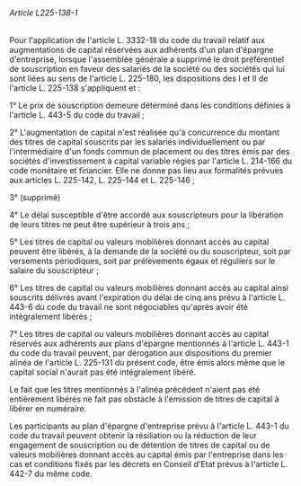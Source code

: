 ###### Article L225-138-1

Pour l'application de l'article L. 3332-18 du code du travail relatif aux augmentations de capital réservées aux adhérents d'un plan d'épargne d'entreprise, lorsque l'assemblée générale a supprimé le droit préférentiel de souscription en faveur des salariés de la société ou des sociétés qui lui sont liées au sens de l'article L. 225-180, les dispositions des I et II de l'article L. 225-138 s'appliquent et :

1° Le prix de souscription demeure déterminé dans les conditions définies à l'article L. 443-5 du code du travail ;

2° L'augmentation de capital n'est réalisée qu'à concurrence du montant des titres de capital souscrits par les salariés individuellement ou par l'intermédiaire d'un fonds commun de placement ou des titres émis par des sociétés d'investissement à capital variable régies par l'article L. 214-166 du code monétaire et financier. Elle ne donne pas lieu aux formalités prévues aux articles L. 225-142, L. 225-144 et L. 225-146 ;

3° (supprimé)

4° Le délai susceptible d'être accordé aux souscripteurs pour la libération de leurs titres ne peut être supérieur à trois ans ;

5° Les titres de capital ou valeurs mobilières donnant accès au capital peuvent être libérés, à la demande de la société ou du souscripteur, soit par versements périodiques, soit par prélèvements égaux et réguliers sur le salaire du souscripteur ;

6° Les titres de capital ou valeurs mobilières donnant accès au capital ainsi souscrits délivrés avant l'expiration du délai de cinq ans prévu à l'article L. 443-6 du code du travail ne sont négociables qu'après avoir été intégralement libérés ;

7° Les titres de capital ou valeurs mobilières donnant accès au capital réservés aux adhérents aux plans d'épargne mentionnés à l'article L. 443-1 du code du travail peuvent, par dérogation aux dispositions du premier alinéa de l'article L. 225-131 du présent code, être émis alors même que le capital social n'aurait pas été intégralement libéré.

Le fait que les titres mentionnés à l'alinéa précédent n'aient pas été entièrement libérés ne fait pas obstacle à l'émission de titres de capital à libérer en numéraire.

Les participants au plan d'épargne d'entreprise prévu à l'article L. 443-1 du code du travail peuvent obtenir la résiliation ou la réduction de leur engagement de souscription ou de détention de titres de capital ou de valeurs mobilières donnant accès au capital émis par l'entreprise dans les cas et conditions fixés par les décrets en Conseil d'Etat prévus à l'article L. 442-7 du même code.

